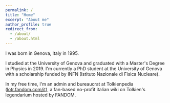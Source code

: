```yaml
---
permalink: /
title: "Home"
excerpt: "About me"
author_profile: true
redirect_from: 
  - /about/
  - /about.html
---
```


I was born in Genova, Italy in 1995.

I studied at the University of Genova and graduated with a Master's Degree in Physics in 2019.
I'm currently a PhD student at the University of Genova with a scholarship funded by INFN (Istituto Nazionale di Fisica Nucleare).

In my free time, I'm an admin and bureaucrat at Tolkienpedia ([lotr.fandom.com/it](https://lotr.fandom.com/it/wiki/Pagina_principale)), a fan-based no-profit italian wiki on Tolkien's legendarium hosted by FANDOM.
